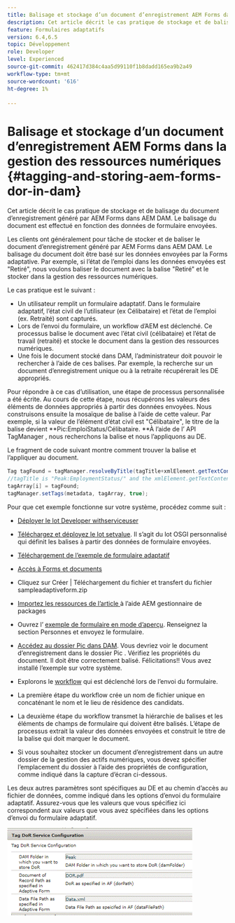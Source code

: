```yaml
---
title: Balisage et stockage d’un document d’enregistrement AEM Forms dans la gestion des ressources numériques
description: Cet article décrit le cas pratique de stockage et de balisage du document d’enregistrement généré par AEM Forms dans AEM DAM. Le balisage du document est effectué en fonction des données de formulaire envoyées.
feature: Formulaires adaptatifs
version: 6.4,6.5
topic: Développement
role: Developer
level: Experienced
source-git-commit: 462417d384c4aa5d99110f1b8dadd165ea9b2a49
workflow-type: tm+mt
source-wordcount: '616'
ht-degree: 1%

---
```



# Balisage et stockage d’un document d’enregistrement AEM Forms dans la gestion des ressources numériques {#tagging-and-storing-aem-forms-dor-in-dam}

Cet article décrit le cas pratique de stockage et de balisage du document d’enregistrement généré par AEM Forms dans AEM DAM. Le balisage du document est effectué en fonction des données de formulaire envoyées.

Les clients ont généralement pour tâche de stocker et de baliser le document d’enregistrement généré par AEM Forms dans AEM DAM. Le balisage du document doit être basé sur les données envoyées par la Forms adaptative. Par exemple, si l’état de l’emploi dans les données envoyées est &quot;Retiré&quot;, nous voulons baliser le document avec la balise &quot;Retiré&quot; et le stocker dans la gestion des ressources numériques.

Le cas pratique est le suivant :

* Un utilisateur remplit un formulaire adaptatif. Dans le formulaire adaptatif, l’état civil de l’utilisateur (ex Célibataire) et l’état de l’emploi (ex. Retraité) sont capturés.
* Lors de l’envoi du formulaire, un workflow d’AEM est déclenché. Ce processus balise le document avec l’état civil (célibataire) et l’état de travail (retraité) et stocke le document dans la gestion des ressources numériques.
* Une fois le document stocké dans DAM, l’administrateur doit pouvoir le rechercher à l’aide de ces balises. Par exemple, la recherche sur un document d’enregistrement unique ou à la retraite récupérerait les DE appropriés.

Pour répondre à ce cas d’utilisation, une étape de processus personnalisée a été écrite. Au cours de cette étape, nous récupérons les valeurs des éléments de données appropriés à partir des données envoyées. Nous construisons ensuite la mosaïque de balise à l’aide de cette valeur. Par exemple, si la valeur de l’élément d’état civil est &quot;Célibataire&quot;, le titre de la balise devient **Pic:EmploiStatus/Célibataire. **À l’aide de l’ API TagManager , nous recherchons la balise et nous l’appliquons au DE.

Le fragment de code suivant montre comment trouver la balise et l’appliquer au document.

```java
Tag tagFound = tagManager.resolveByTitle(tagTitle+xmlElement.getTextContent());
//tagTitle is "Peak:EmploymentStatus/" and the xmlElement.getTextContent() will return the value Single. So the tag title becomes Peak:EmploymentStatus/Single. Once the tag is found we put the tag in array and apply the tags to the resource as shown below
tagArray[i] = tagFound;
tagManager.setTags(metadata, tagArray, true);
```

Pour que cet exemple fonctionne sur votre système, procédez comme suit :
* [Déployer le lot Developer withserviceuser](/help/forms/assets/common-osgi-bundles/DevelopingWithServiceUser.jar)

* [Téléchargez et déployez le lot setvalue](/help/forms/assets/common-osgi-bundles/SetValueApp.core-1.0-SNAPSHOT.jar). Il s’agit du lot OSGI personnalisé qui définit les balises à partir des données de formulaire envoyées.

* [Téléchargement de l’exemple de formulaire adaptatif](assets/tag-and-store-in-dam-assets.zip)

* [Accès à Forms et documents](http://localhost:4502/aem/forms.html/content/dam/formsanddocuments)

* Cliquez sur Créer | Téléchargement du fichier et transfert du fichier sampleadaptiveform.zip

* [Importez les ressources de l’article ](assets/tag-and-store-in-dam-assets.zip) à l’aide AEM gestionnaire de packages
* Ouvrez l’ [exemple de formulaire en mode d’aperçu](http://localhost:4502/content/dam/formsanddocuments/summit/peakform/jcr:content?wcmmode=disabled). Renseignez la section Personnes et envoyez le formulaire.
* [Accédez au dossier Pic dans DAM](http://localhost:4502/assets.html/content/dam/Peak). Vous devriez voir le document d’enregistrement dans le dossier Pic . Vérifiez les propriétés du document. Il doit être correctement balisé.
Félicitations!! Vous avez installé l’exemple sur votre système.

* Explorons le [workflow](http://localhost:4502/editor.html/conf/global/settings/workflow/models/TagAndStoreDoRinDAM.html) qui est déclenché lors de l’envoi du formulaire.
* La première étape du workflow crée un nom de fichier unique en concaténant le nom et le lieu de résidence des candidats.
* La deuxième étape du workflow transmet la hiérarchie de balises et les éléments de champs de formulaire qui doivent être balisés. L’étape de processus extrait la valeur des données envoyées et construit le titre de la balise qui doit marquer le document.
* Si vous souhaitez stocker un document d’enregistrement dans un autre dossier de la gestion des actifs numériques, vous devez spécifier l’emplacement du dossier à l’aide des propriétés de configuration, comme indiqué dans la capture d’écran ci-dessous.

Les deux autres paramètres sont spécifiques au DE et au chemin d’accès au fichier de données, comme indiqué dans les options d’envoi du formulaire adaptatif. Assurez-vous que les valeurs que vous spécifiez ici correspondent aux valeurs que vous avez spécifiées dans les options d’envoi du formulaire adaptatif.

![Balise Dor](assets/tag_dor_service_configuration.gif)

